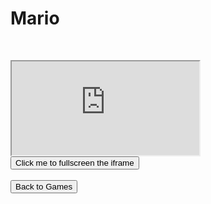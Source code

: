 <html>
<h1>Mario</h1>
<br>
<!--<iframe src="http://www.mix.bid/a/mario/" style="border:0px #ffffff none;" name="myiFrame" scrolling="no" frameborder="1" marginheight="0px" marginwidth="0px" height="100%" width="100%" allowfullscreen></iframe>-->
<script>
var button = document.querySelector('#container .button');
button.addEventListener('click', fullscreen);
// when you are in fullscreen, ESC and F11 may not be trigger by keydown listener. 
// so don't use it to detect exit fullscreen
document.addEventListener('keydown', function (e) {
  console.log('key press' + e.keyCode);
});
// detect enter or exit fullscreen mode
document.addEventListener('webkitfullscreenchange', fullscreenChange);
document.addEventListener('mozfullscreenchange', fullscreenChange);
document.addEventListener('fullscreenchange', fullscreenChange);
document.addEventListener('MSFullscreenChange', fullscreenChange);

function fullscreen() {
  // check if fullscreen mode is available
  if (document.fullscreenEnabled || 
    document.webkitFullscreenEnabled || 
    document.mozFullScreenEnabled ||
    document.msFullscreenEnabled) {
    
    // which element will be fullscreen
    var iframe = document.querySelector('#container iframe');
    // Do fullscreen
    if (iframe.requestFullscreen) {
      iframe.requestFullscreen();
    } else if (iframe.webkitRequestFullscreen) {
      iframe.webkitRequestFullscreen();
    } else if (iframe.mozRequestFullScreen) {
      iframe.mozRequestFullScreen();
    } else if (iframe.msRequestFullscreen) {
      iframe.msRequestFullscreen();
    }
  }
  else {
    document.querySelector('.error').innerHTML = 'Your browser is not supported';
  }
}

function fullscreenChange() {
  if (document.fullscreenEnabled ||
       document.webkitIsFullScreen || 
       document.mozFullScreen ||
       document.msFullscreenElement) {
    console.log('enter fullscreen');
  }
  else {
    console.log('exit fullscreen');
  }
  // force to reload iframe once to prevent the iframe source didn't care about trying to resize the window
  // comment this line and you will see
  var iframe = document.querySelector('iframe');
  iframe.src = iframe.src;
}
</script>
<div id="container">
  <iframe src="https://codepen.io/kanaparty/full/eJYXeZ/"></iframe>
  <div>
    <button class="button">Click me to fullscreen the iframe</button>
  </div>
  <div class="error"></div>
</div>
<br>
<button onclick="window.location.href = 'games';">Back to Games</button>
